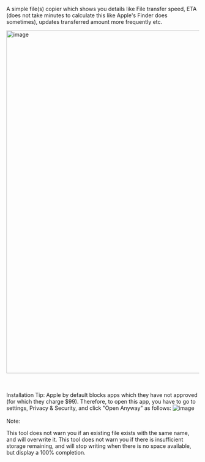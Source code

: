 A simple file(s) copier which shows you details like File transfer speed, ETA (does not take minutes to calculate this like Apple's Finder does sometimes), updates transferred amount more frequently etc.

<img width="894" alt="image" src="https://github.com/Amadace/AmadaceFileCopier/assets/167440476/7143eafc-0cea-40e1-bf53-8ed03c55ab2b">

<br><br>
Installation Tip: Apple by default blocks apps which they have not approved (for which they charge $99). Therefore, to open this app, you have to go to settings, Privacy & Security, and click "Open Anyway" as follows:
![image](https://github.com/Amadace/AmadaceFileCopier/assets/167440476/5d8a7b4b-847a-4e29-81ac-ccfade301ff8)
<br><br>
<red>Note:</red>

This tool does not warn you if an existing file exists with the same name, and will overwrite it.
This tool does not warn you if there is insufficient storage remaining, and will stop writing when there is no space available, but display a 100% completion.
